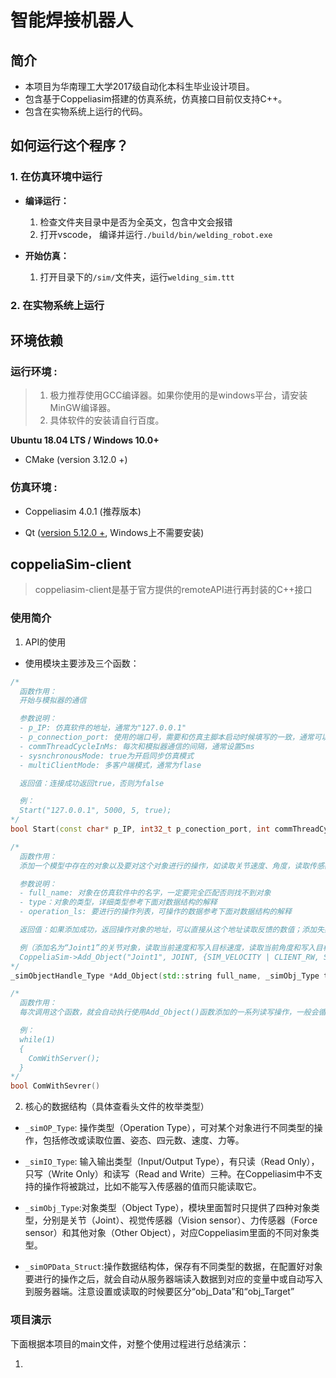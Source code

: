 # **智能焊接机器人**
## **简介**
- 本项目为华南理工大学2017级自动化本科生毕业设计项目。 
- 包含基于Coppeliasim搭建的仿真系统，仿真接口目前仅支持C++。
- 包含在实物系统上运行的代码。

## **如何运行这个程序？**

### **1. 在仿真环境中运行**

- **编译运行：**
  1. 检查文件夹目录中是否为全英文，包含中文会报错
  2. 打开vscode， 编译并运行`./build/bin/welding_robot.exe`

- **开始仿真：**
  1. 打开目录下的`/sim/`文件夹，运行`welding_sim.ttt`

### **2. 在实物系统上运行** 


## **环境依赖**

### **运行环境 :**

> 1. 极力推荐使用GCC编译器。如果你使用的是windows平台，请安装MinGW编译器。
> 2. 具体软件的安装请自行百度。

**Ubuntu 18.04 LTS / Windows 10.0+**

- CMake (version 3.12.0 +) 

### **仿真环境 :**

- Coppeliasim 4.0.1 (推荐版本)

- Qt ([version 5.12.0 +](http://download.qt.io/archive/qt/5.12/5.12.9/), Windows上不需要安装)


## **coppeliaSim-client**
> coppeliasim-client是基于官方提供的remoteAPI进行再封装的C++接口
### **使用简介**

1. API的使用

- 使用模块主要涉及三个函数：

```c++
/*
  函数作用：
  开始与模拟器的通信

  参数说明：
  - p_IP: 仿真软件的地址，通常为"127.0.0.1"
  - p_connection_port: 使用的端口号，需要和仿真主脚本启动时候填写的一致，通常可以给5000
  - commThreadCycleInMs: 每次和模拟器通信的间隔，通常设置5ms
  - sysnchronousMode: true为开启同步仿真模式
  - multiClientMode: 多客户端模式，通常为flase

  返回值：连接成功返回true，否则为false

  例：
  Start("127.0.0.1", 5000, 5, true);
*/
bool Start(const char* p_IP, int32_t p_conection_port, int commThreadCycleInMs, bool synchronousMode = false, bool multiClientMode = false);

/*
  函数作用：
  添加一个模型中存在的对象以及要对这个对象进行的操作，如读取关节速度、角度，读取传感器数据，摄像头图片，或者设置关节转动角度，速度等

  参数说明：
  - full_name: 对象在仿真软件中的名字，一定要完全匹配否则找不到对象
  - type：对象的类型，详细类型参考下面对数据结构的解释
  - operation_ls: 要进行的操作列表，可操作的数据参考下面对数据结构的解释

  返回值：如果添加成功，返回操作对象的地址，可以直接从这个地址读取反馈的数值；添加失败时返回NULL。

  例（添加名为“Joint1”的关节对象，读取当前速度和写入目标速度，读取当前角度和写入目标角度）：
  CoppeliaSim->Add_Object("Joint1", JOINT, {SIM_VELOCITY | CLIENT_RW, SIM_POSITION | CLIENT_RW});
*/
_simObjectHandle_Type *Add_Object(std::string full_name, _simObj_Type type, std::initializer_list<simxInt> operation_ls);

/*
  函数作用：
  每次调用这个函数，就会自动执行使用Add_Object()函数添加的一系列读写操作，一般会循环不停地调用这个函数。

  例：
  while(1)
  {
    ComWithServer();
  }
*/
bool ComWithSevrer()
```

2. 核心的数据结构（具体查看头文件的枚举类型）

- `_simOP_Type`: 操作类型（Operation Type），可对某个对象进行不同类型的操作，包括修改或读取位置、姿态、四元数、速度、力等。
- `_simIO_Type`: 输入输出类型（Input/Output Type），有只读（Read Only），只写（Write Only）和读写（Read and Write）三种。在Coppeliasim中不支持的操作将被跳过，比如不能写入传感器的值而只能读取它。

- `_simObj_Type`:对象类型（Object Type），模块里面暂时只提供了四种对象类型，分别是关节（Joint）、视觉传感器（Vision sensor）、力传感器（Force sensor）和其他对象（Other Object），对应Coppeliasim里面的不同对象类型。

- `_simOPData_Struct`:操作数据结构体，保存有不同类型的数据，在配置好对象要进行的操作之后，就会自动从服务器端读入数据到对应的变量中或自动写入到服务器端。注意设置或读取的时候要区分“obj_Data”和“obj_Target”

### **项目演示**
下面根据本项目的main文件，对整个使用过程进行总结演示：

1. 